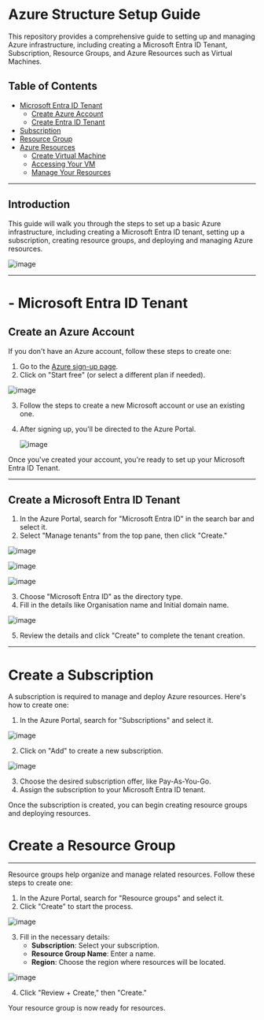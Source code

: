 # Azure Structure Setup Guide

This repository provides a comprehensive guide to setting up and managing Azure infrastructure, including creating a Microsoft Entra ID Tenant, Subscription, Resource Groups, and Azure Resources such as Virtual Machines.

## Table of Contents

- [Microsoft Entra ID Tenant](#1-Microsoft-Entra-ID-Tenant)
  - [Create Azure Account](1-Microsoft-Entra-ID-Tenant/1.1-Create-Azure-Account.md)
  - [Create Entra ID Tenant](1-Microsoft-Entra-ID-Tenant/1.2-Create-Entra-ID-Tenant.md)
- [Subscription](2-Subscription/2.1-Create-Subscription.md)
- [Resource Group](3-Resource-Group/3.1-Create-Resource-Group.md)
- [Azure Resources](4-Azure-Resources)
  - [Create Virtual Machine](4-Azure-Resources/4.1-Create-Virtual-Machine-AZURE.md)
  - [Accessing Your VM](4-Azure-Resources/4.2-Accessing-Your-VM.md)
  - [Manage Your Resources](4-Azure-Resources/4.3-Manage-Your-Resources.md)
---
## Introduction

This guide will walk you through the steps to set up a basic Azure infrastructure, including creating a Microsoft Entra ID tenant, setting up a subscription, creating resource groups, and deploying and managing Azure resources.

![image](https://github.com/user-attachments/assets/f157bd67-0b40-40bb-a9fe-b0f049415f49)

---
# - Microsoft Entra ID Tenant
## Create an Azure Account

If you don't have an Azure account, follow these steps to create one:

1. Go to the [Azure sign-up page](https://azure.microsoft.com/).
2. Click on "Start free" (or select a different plan if needed).

![image](https://github.com/user-attachments/assets/51ca2c1d-4fb2-4a6d-85ff-d8cfdf910a35)

3. Follow the steps to create a new Microsoft account or use an existing one.
4. After signing up, you'll be directed to the Azure Portal.

   ![image](https://github.com/user-attachments/assets/812d70e1-cd31-49bc-8a37-6c8046fcc6e1)


Once you've created your account, you're ready to set up your Microsoft Entra ID Tenant.

---
## Create a Microsoft Entra ID Tenant

1. In the Azure Portal, search for "Microsoft Entra ID" in the search bar and select it.
2. Select "Manage tenants" from the top pane, then click "Create."

![image](https://github.com/user-attachments/assets/cdd01c0d-f1f2-4872-8c2e-6ea7d9b68300)


![image](https://github.com/user-attachments/assets/930c13ba-05da-4170-a220-589623f274eb)

![image](https://github.com/user-attachments/assets/c9b38398-4f0a-4b08-ba24-b0e0bfca861c)


3. Choose "Microsoft Entra ID" as the directory type.
4. Fill in the details like Organisation name and Initial domain name.

![image](https://github.com/user-attachments/assets/f86c0ae9-22b3-4df3-9c0b-bae6b198ab50)


5. Review the details and click "Create" to complete the tenant creation.

---
# Create a Subscription

A subscription is required to manage and deploy Azure resources. Here's how to create one:

1. In the Azure Portal, search for "Subscriptions" and select it.

![image](https://github.com/user-attachments/assets/5f65513d-8bb9-450e-85ce-fb09073f0175)


2. Click on "Add" to create a new subscription.

![image](https://github.com/user-attachments/assets/f53fbf47-ac09-4fce-87fc-64672eabdb39)


3. Choose the desired subscription offer, like Pay-As-You-Go.
4. Assign the subscription to your Microsoft Entra ID tenant.

Once the subscription is created, you can begin creating resource groups and deploying resources.


# Create a Resource Group
---
Resource groups help organize and manage related resources. Follow these steps to create one:

1. In the Azure Portal, search for "Resource groups" and select it.
2. Click "Create" to start the process.

![image](https://github.com/user-attachments/assets/30eaa1a8-e162-47bc-bd82-bdec4df51da9)


3. Fill in the necessary details:
   - **Subscription**: Select your subscription.
   - **Resource Group Name**: Enter a name.
   - **Region**: Choose the region where resources will be located.
  
![image](https://github.com/user-attachments/assets/d194bec1-c53a-4e3c-af1d-3b6092e046eb)


4. Click "Review + Create," then "Create."

Your resource group is now ready for resources.


